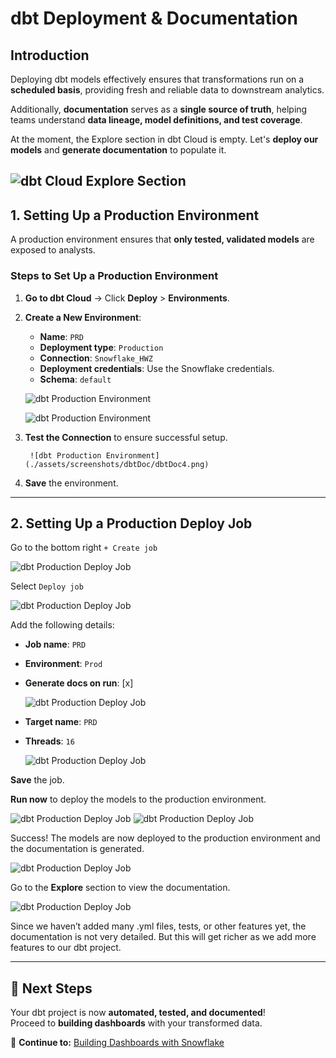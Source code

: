 # dbt Deployment & Documentation

## Introduction

Deploying dbt models effectively ensures that transformations run on a **scheduled basis**, providing fresh and reliable data to downstream analytics.

Additionally, **documentation** serves as a **single source of truth**, helping teams understand **data lineage, model definitions, and test coverage**.

At the moment, the Explore section in dbt Cloud is empty. Let's **deploy our models** and **generate documentation** to populate it.

![dbt Cloud Explore Section](./assets/screenshots/dbtDoc/dbtDoc1.png) 
---

## 1. Setting Up a Production Environment

A production environment ensures that **only tested, validated models** are exposed to analysts.

### **Steps to Set Up a Production Environment**
1. **Go to dbt Cloud** → Click **Deploy** > **Environments**.
2. **Create a New Environment**:
   - **Name**: `PRD`
   - **Deployment type**: `Production`
   - **Connection**: `Snowflake_HWZ`
   - **Deployment credentials**: Use the Snowflake credentials.
   - **Schema**: `default`

    ![dbt Production Environment](./assets/screenshots/dbtDoc/dbtDoc2.png)

    ![dbt Production Environment](./assets/screenshots/dbtDoc/dbtDoc3.png)

3. **Test the Connection** to ensure successful setup.

        ![dbt Production Environment](./assets/screenshots/dbtDoc/dbtDoc4.png)

4. **Save** the environment.

---

## 2. Setting Up a Production Deploy Job

Go to the bottom right `+ Create job`

![dbt Production Deploy Job](./assets/screenshots/dbtDoc/dbtDoc5.png)

Select `Deploy job`

![dbt Production Deploy Job](./assets/screenshots/dbtDoc/dbtDoc6.png)

Add the following details:

- **Job name**: `PRD`
- **Environment**: `Prod`
- **Generate docs on run**: [x]

    ![dbt Production Deploy Job](./assets/screenshots/dbtDoc/dbtDoc7.png)

- **Target name**: `PRD`
- **Threads**: `16`

    ![dbt Production Deploy Job](./assets/screenshots/dbtDoc/dbtDoc8.png)



**Save** the job.

**Run now** to deploy the models to the production environment.

![dbt Production Deploy Job](./assets/screenshots/dbtDoc/dbtDoc9.png)
![dbt Production Deploy Job](./assets/screenshots/dbtDoc/dbtDoc10.png)

Success! The models are now deployed to the production environment and the documentation is generated.

![dbt Production Deploy Job](./assets/screenshots/dbtDoc/dbtDoc11.png)

Go to the **Explore** section to view the documentation.

![dbt Production Deploy Job](./assets/screenshots/dbtDoc/dbtDoc12.png)

Since we haven’t added many .yml files, tests, or other features yet, the documentation is not very detailed. But this will get richer as we add more features to our dbt project.

---

## 🎉 Next Steps

Your dbt project is now **automated, tested, and documented**!  
Proceed to **building dashboards** with your transformed data.

🔗 **Continue to:** [Building Dashboards with Snowflake](data-visualization.md)